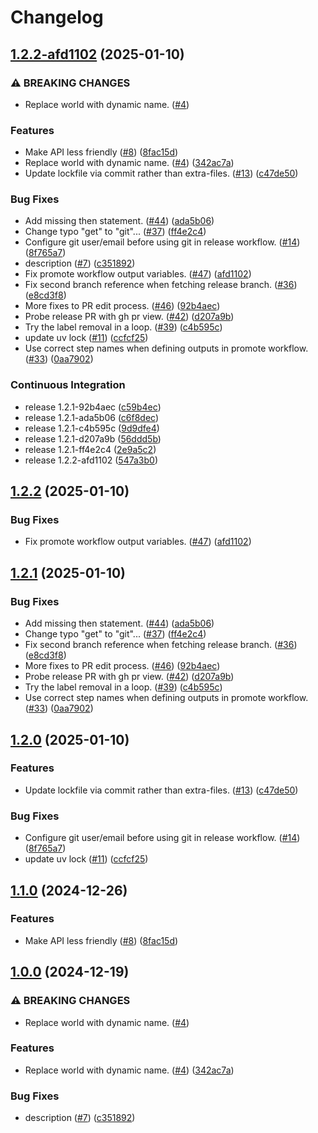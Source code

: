 # Changelog

## [1.2.2-afd1102](https://github.com/ClaytonJY/release-please-demo/compare/v1.2.2...v1.2.2-afd1102) (2025-01-10)


### ⚠ BREAKING CHANGES

* Replace world with dynamic name. ([#4](https://github.com/ClaytonJY/release-please-demo/issues/4))

### Features

* Make API less friendly ([#8](https://github.com/ClaytonJY/release-please-demo/issues/8)) ([8fac15d](https://github.com/ClaytonJY/release-please-demo/commit/8fac15de8ec90718fa8a9c8df8998ed12c61e953))
* Replace world with dynamic name. ([#4](https://github.com/ClaytonJY/release-please-demo/issues/4)) ([342ac7a](https://github.com/ClaytonJY/release-please-demo/commit/342ac7a6ef05239b64e95b75b330487779a9c996))
* Update lockfile via commit rather than extra-files. ([#13](https://github.com/ClaytonJY/release-please-demo/issues/13)) ([c47de50](https://github.com/ClaytonJY/release-please-demo/commit/c47de50d7e6db9c04908e7301692cc93e702106d))


### Bug Fixes

* Add missing then statement. ([#44](https://github.com/ClaytonJY/release-please-demo/issues/44)) ([ada5b06](https://github.com/ClaytonJY/release-please-demo/commit/ada5b06b3f1732c931225fa9df3418e47effe48e))
* Change typo "get" to "git"... ([#37](https://github.com/ClaytonJY/release-please-demo/issues/37)) ([ff4e2c4](https://github.com/ClaytonJY/release-please-demo/commit/ff4e2c45bbf59892f582150abdc210d22d70b72c))
* Configure git user/email before using git in release workflow. ([#14](https://github.com/ClaytonJY/release-please-demo/issues/14)) ([8f765a7](https://github.com/ClaytonJY/release-please-demo/commit/8f765a79b76170cb3bd648b924e09e0530d7514a))
* description ([#7](https://github.com/ClaytonJY/release-please-demo/issues/7)) ([c351892](https://github.com/ClaytonJY/release-please-demo/commit/c351892be4d539830b1a0ebe7bc03099a1741cb8))
* Fix promote workflow output variables. ([#47](https://github.com/ClaytonJY/release-please-demo/issues/47)) ([afd1102](https://github.com/ClaytonJY/release-please-demo/commit/afd1102837d25f02e6c89bcbf42c21e78bf36b7e))
* Fix second branch reference when fetching release branch. ([#36](https://github.com/ClaytonJY/release-please-demo/issues/36)) ([e8cd3f8](https://github.com/ClaytonJY/release-please-demo/commit/e8cd3f85f7b4c29130e835d2938c661d83db8218))
* More fixes to PR edit process. ([#46](https://github.com/ClaytonJY/release-please-demo/issues/46)) ([92b4aec](https://github.com/ClaytonJY/release-please-demo/commit/92b4aec75ad322f5f7a319245f95e9b8ad8ada9a))
* Probe release PR with gh pr view. ([#42](https://github.com/ClaytonJY/release-please-demo/issues/42)) ([d207a9b](https://github.com/ClaytonJY/release-please-demo/commit/d207a9bf425de2f5fc5aaa809bcf9eaaaeb0ec43))
* Try the label removal in a loop. ([#39](https://github.com/ClaytonJY/release-please-demo/issues/39)) ([c4b595c](https://github.com/ClaytonJY/release-please-demo/commit/c4b595cb7a9e953b48971a5057d40fd44dc54ed2))
* update uv lock ([#11](https://github.com/ClaytonJY/release-please-demo/issues/11)) ([ccfcf25](https://github.com/ClaytonJY/release-please-demo/commit/ccfcf25372e1e5d39cf4e6c75539add0bfd39061))
* Use correct step names when defining outputs in promote workflow. ([#33](https://github.com/ClaytonJY/release-please-demo/issues/33)) ([0aa7902](https://github.com/ClaytonJY/release-please-demo/commit/0aa7902fe217993ade82159466990f32bab66da8))


### Continuous Integration

* release 1.2.1-92b4aec ([c59b4ec](https://github.com/ClaytonJY/release-please-demo/commit/c59b4ec06dd703551e9989d58eb18c4cc40c423d))
* release 1.2.1-ada5b06 ([c6f8dec](https://github.com/ClaytonJY/release-please-demo/commit/c6f8dec8e011beaa9dfef76429ac8c1aac504c74))
* release 1.2.1-c4b595c ([9d9dfe4](https://github.com/ClaytonJY/release-please-demo/commit/9d9dfe4b357e2e8ef2e03aeb23b75b009906dbde))
* release 1.2.1-d207a9b ([56ddd5b](https://github.com/ClaytonJY/release-please-demo/commit/56ddd5ba40d674e20e03f1e527642c1fc0aac25f))
* release 1.2.1-ff4e2c4 ([2e9a5c2](https://github.com/ClaytonJY/release-please-demo/commit/2e9a5c218a06bf5d9b7b6ee8be794db8f8347a1f))
* release 1.2.2-afd1102 ([547a3b0](https://github.com/ClaytonJY/release-please-demo/commit/547a3b0d176a7dd3c5ee71bb4715e8723d26f467))

## [1.2.2](https://github.com/ClaytonJY/release-please-demo/compare/v1.2.1...v1.2.2) (2025-01-10)


### Bug Fixes

* Fix promote workflow output variables. ([#47](https://github.com/ClaytonJY/release-please-demo/issues/47)) ([afd1102](https://github.com/ClaytonJY/release-please-demo/commit/afd1102837d25f02e6c89bcbf42c21e78bf36b7e))

## [1.2.1](https://github.com/ClaytonJY/release-please-demo/compare/v1.2.0...v1.2.1) (2025-01-10)


### Bug Fixes

* Add missing then statement. ([#44](https://github.com/ClaytonJY/release-please-demo/issues/44)) ([ada5b06](https://github.com/ClaytonJY/release-please-demo/commit/ada5b06b3f1732c931225fa9df3418e47effe48e))
* Change typo "get" to "git"... ([#37](https://github.com/ClaytonJY/release-please-demo/issues/37)) ([ff4e2c4](https://github.com/ClaytonJY/release-please-demo/commit/ff4e2c45bbf59892f582150abdc210d22d70b72c))
* Fix second branch reference when fetching release branch. ([#36](https://github.com/ClaytonJY/release-please-demo/issues/36)) ([e8cd3f8](https://github.com/ClaytonJY/release-please-demo/commit/e8cd3f85f7b4c29130e835d2938c661d83db8218))
* More fixes to PR edit process. ([#46](https://github.com/ClaytonJY/release-please-demo/issues/46)) ([92b4aec](https://github.com/ClaytonJY/release-please-demo/commit/92b4aec75ad322f5f7a319245f95e9b8ad8ada9a))
* Probe release PR with gh pr view. ([#42](https://github.com/ClaytonJY/release-please-demo/issues/42)) ([d207a9b](https://github.com/ClaytonJY/release-please-demo/commit/d207a9bf425de2f5fc5aaa809bcf9eaaaeb0ec43))
* Try the label removal in a loop. ([#39](https://github.com/ClaytonJY/release-please-demo/issues/39)) ([c4b595c](https://github.com/ClaytonJY/release-please-demo/commit/c4b595cb7a9e953b48971a5057d40fd44dc54ed2))
* Use correct step names when defining outputs in promote workflow. ([#33](https://github.com/ClaytonJY/release-please-demo/issues/33)) ([0aa7902](https://github.com/ClaytonJY/release-please-demo/commit/0aa7902fe217993ade82159466990f32bab66da8))

## [1.2.0](https://github.com/ClaytonJY/release-please-demo/compare/v1.1.0...v1.2.0) (2025-01-10)


### Features

* Update lockfile via commit rather than extra-files. ([#13](https://github.com/ClaytonJY/release-please-demo/issues/13)) ([c47de50](https://github.com/ClaytonJY/release-please-demo/commit/c47de50d7e6db9c04908e7301692cc93e702106d))


### Bug Fixes

* Configure git user/email before using git in release workflow. ([#14](https://github.com/ClaytonJY/release-please-demo/issues/14)) ([8f765a7](https://github.com/ClaytonJY/release-please-demo/commit/8f765a79b76170cb3bd648b924e09e0530d7514a))
* update uv lock ([#11](https://github.com/ClaytonJY/release-please-demo/issues/11)) ([ccfcf25](https://github.com/ClaytonJY/release-please-demo/commit/ccfcf25372e1e5d39cf4e6c75539add0bfd39061))

## [1.1.0](https://github.com/ClaytonJY/release-please-demo/compare/v1.0.0...v1.1.0) (2024-12-26)


### Features

* Make API less friendly ([#8](https://github.com/ClaytonJY/release-please-demo/issues/8)) ([8fac15d](https://github.com/ClaytonJY/release-please-demo/commit/8fac15de8ec90718fa8a9c8df8998ed12c61e953))

## [1.0.0](https://github.com/ClaytonJY/release-please-demo/compare/v0.1.0...v1.0.0) (2024-12-19)


### ⚠ BREAKING CHANGES

* Replace world with dynamic name. ([#4](https://github.com/ClaytonJY/release-please-demo/issues/4))

### Features

* Replace world with dynamic name. ([#4](https://github.com/ClaytonJY/release-please-demo/issues/4)) ([342ac7a](https://github.com/ClaytonJY/release-please-demo/commit/342ac7a6ef05239b64e95b75b330487779a9c996))


### Bug Fixes

* description ([#7](https://github.com/ClaytonJY/release-please-demo/issues/7)) ([c351892](https://github.com/ClaytonJY/release-please-demo/commit/c351892be4d539830b1a0ebe7bc03099a1741cb8))
